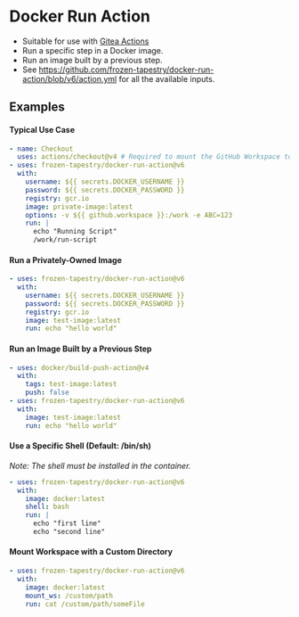 # Docker Run Action

- Suitable for use with [Gitea Actions](https://docs.gitea.com/next/usage/actions/overview)
- Run a specific step in a Docker image.
- Run an image built by a previous step.
- See https://github.com/frozen-tapestry/docker-run-action/blob/v6/action.yml for all the available inputs.

## Examples

#### Typical Use Case

```yaml
- name: Checkout 
  uses: actions/checkout@v4 # Required to mount the GitHub Workspace to a volume 
- uses: frozen-tapestry/docker-run-action@v6
  with:
    username: ${{ secrets.DOCKER_USERNAME }}
    password: ${{ secrets.DOCKER_PASSWORD }}
    registry: gcr.io
    image: private-image:latest
    options: -v ${{ github.workspace }}:/work -e ABC=123
    run: |
      echo "Running Script"
      /work/run-script
```

#### Run a Privately-Owned Image
```yaml
- uses: frozen-tapestry/docker-run-action@v6
  with:
    username: ${{ secrets.DOCKER_USERNAME }}
    password: ${{ secrets.DOCKER_PASSWORD }}
    registry: gcr.io
    image: test-image:latest
    run: echo "hello world"
```

#### Run an Image Built by a Previous Step
```yaml
- uses: docker/build-push-action@v4
  with:
    tags: test-image:latest
    push: false
- uses: frozen-tapestry/docker-run-action@v6
  with:
    image: test-image:latest
    run: echo "hello world"
```

#### Use a Specific Shell (Default: /bin/sh)
*Note: The shell must be installed in the container.*
```yaml
- uses: frozen-tapestry/docker-run-action@v6
  with:
    image: docker:latest
    shell: bash
    run: |
      echo "first line"
      echo "second line"
```

#### Mount Workspace with a Custom Directory
```yaml
- uses: frozen-tapestry/docker-run-action@v6
  with:
    image: docker:latest
    mount_ws: /custom/path
    run: cat /custom/path/someFile
```